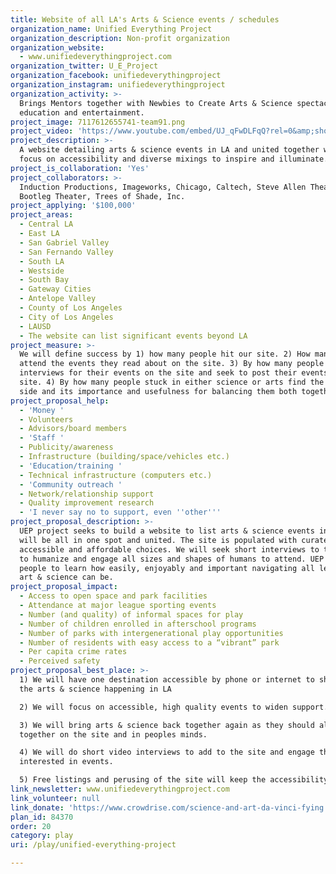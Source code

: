 ```yaml
---
title: Website of all LA's Arts & Science events / schedules
organization_name: Unified Everything Project
organization_description: Non-profit organization
organization_website:
  - www.unifiedeverythingproject.com
organization_twitter: U_E_Project
organization_facebook: unifiedeverythingproject
organization_instagram: unifiedeverythingproject
organization_activity: >-
  Brings Mentors together with Newbies to Create Arts & Science spectacles for
  education and entertainment.
project_image: 7117612655741-team91.png
project_video: 'https://www.youtube.com/embed/UJ_qFwDLFqQ?rel=0&amp;showinfo=0'
project_description: >-
  A website detailing arts & science events in LA and united together with a
  focus on accessibility and diverse mixings to inspire and illuminate.
project_is_collaboration: 'Yes'
project_collaborators: >-
  Induction Productions, Imageworks, Chicago, Caltech, Steve Allen Theater,
  Bootleg Theater, Trees of Shade, Inc.
project_applying: '$100,000'
project_areas:
  - Central LA
  - East LA
  - San Gabriel Valley
  - San Fernando Valley
  - South LA
  - Westside
  - South Bay
  - Gateway Cities
  - Antelope Valley
  - County of Los Angeles
  - City of Los Angeles
  - LAUSD
  - The website can list significant events beyond LA
project_measure: >-
  We will define success by 1) how many people hit our site. 2) How many people
  attend the events they read about on the site. 3) By how many people give
  interviews for their events on the site and seek to post their events on the
  site. 4) By how many people stuck in either science or arts find the other
  side and its importance and usefulness for balancing them both together.
project_proposal_help:
  - 'Money '
  - Volunteers
  - Advisors/board members
  - 'Staff '
  - Publicity/awareness
  - Infrastructure (building/space/vehicles etc.)
  - 'Education/training '
  - Technical infrastructure (computers etc.)
  - 'Community outreach '
  - Network/relationship support
  - Quality improvement research
  - 'I never say no to support, even ''other'''
project_proposal_description: >-
  UEP project seeks to build a website to list arts & science events in LA. It
  will be all in one spot and united. The site is populated with curated,
  accessible and affordable choices. We will seek short interviews to the events
  to humanize and engage all sizes and shapes of humans to attend. UEP wants
  people to learn how easily, enjoyably and important navigating all levels of
  art & science can be.
project_proposal_impact:
  - Access to open space and park facilities
  - Attendance at major league sporting events
  - Number (and quality) of informal spaces for play
  - Number of children enrolled in afterschool programs
  - Number of parks with intergenerational play opportunities
  - Number of residents with easy access to a “vibrant” park
  - Per capita crime rates
  - Perceived safety
project_proposal_best_place: >-
  1) We will have one destination accessible by phone or internet to show all
  the arts & science happening in LA

  2) We will focus on accessible, high quality events to widen support.

  3) We will bring arts & science back together again as they should always be
  together on the site and in peoples minds.

  4) We will do short video interviews to add to the site and engage those
  interested in events. 

  5) Free listings and perusing of the site will keep the accessibility high.
link_newsletter: www.unifiedeverythingproject.com
link_volunteer: null
link_donate: 'https://www.crowdrise.com/science-and-art-da-vinci-fying'
plan_id: 84370
order: 20
category: play
uri: /play/unified-everything-project

---
```

